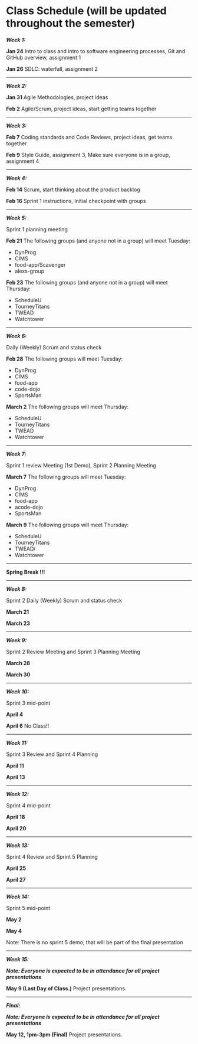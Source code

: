 
# Class Schedule (will be updated throughout the semester)

***Week 1:***

**Jan 24** Intro to class and intro to software engineering processes, Git and GitHub overview, assignment 1

**Jan 26** SDLC: waterfall, assignment 2 

---
***Week 2:***


**Jan 31** Agile Methodologies, project ideas

**Feb 2** Agile/Scrum, project ideas, start getting teams together

---
***Week 3:***


**Feb 7** Coding standards and Code Reviews, project ideas, get teams together

**Feb 9** Style Guide, assignment 3, Make sure everyone is in a group, assignment 4 

---
***Week 4:***


**Feb 14** Scrum, start thinking about the product backlog

**Feb 16** Sprint 1 instructions, Initial checkpoint with groups

---
***Week 5:*** 

Sprint 1 planning meeting

**Feb 21** The following groups (and anyone not in a group) will meet Tuesday:
- DynProg
- CIMS 
- food-app/Scavenger 
- alexs-group

**Feb 23** The following groups (and anyone not in a group) will meet Thursday:
- ScheduleU
- TourneyTitans
- TWEAD
- Watchtower


---
***Week 6:***

Daily (Weekly) Scrum and status check

**Feb 28** The following groups will meet Tuesday:
- DynProg
- CIMS 
- food-app 
- code-dojo
- SportsMan

**March 2** The following groups will meet Thursday:
- ScheduleU
- TourneyTitans
- TWEAD
- Watchtower

---
***Week 7:***

Sprint 1 review Meeting (1st Demo), Sprint 2 Planning Meeting

**March 7** The following groups will meet Tuesday:
- DynProg
- CIMS 
- food-app 
- acode-dojo
- SportsMan 

**March 9** The following groups will meet Thursday:
- ScheduleU
- TourneyTitans
- TWEAD/ 
- Watchtower

---
**Spring Break !!!**

---
***Week 8:***

Sprint 2 Daily (Weekly) Scrum and status check

**March 21**

**March 23**

---
***Week 9:***

Sprint 2 Review Meeting and Sprint 3 Planning Meeting

**March 28**

**March 30**

---
***Week 10:***

Sprint 3 mid-point

**April 4**

**April 6** No Class!!

---
***Week 11:***

Sprint 3 Review and Sprint 4 Planning

**April 11** 

**April 13**

---
***Week 12:***

Sprint 4 mid-point 

**April 18**

**April 20**

---
***Week 13:***

Sprint 4 Review and Sprint 5 Planning


**April 25**

**April 27**


---
***Week 14:***

Sprint 5 mid-point 

**May 2**

**May 4**

Note: There is no sprint 5 demo, that will be part of the final presentation

---
***Week 15:***

***Note: Everyone is expected to be in attendance for all project presentations***

**May 9 (Last Day of Class.)** Project presentations.

---
***Final:***

***Note: Everyone is expected to be in attendance for all project presentations***

**May 12, 1pm-3pm (Final)** Project presentations.
